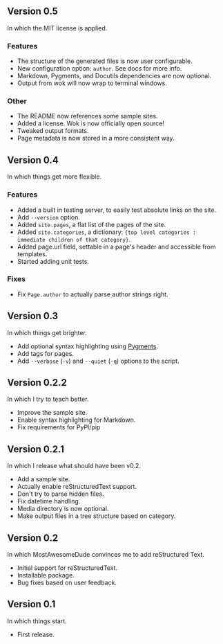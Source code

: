 Version 0.5
-----------
In which the MIT license is applied.

### Features
-   The structure of the generated files is now user configurable.
-   New configuration option: `author`. See docs for more info.
-   Markdown, Pygments, and Docutils dependencies are now optional.
-   Output from wok will now wrap to terminal windows.

### Other
-   The README now references some sample sites.
-   Added a license. Wok is now officially open source!
-   Tweaked output formats.
-   Page metadata is now stored in a more consistent way.

Version 0.4
-----------
In which things get more flexible.

### Features
-   Added a built in testing server, to easily test absolute links on the site.
-   Add `--version` option.
-   Added `site.pages`, a flat list of the pages of the site.
-   Added `site.categories`, a dictionary:
    `{top level categories : immediate children of that category}`.
-   Added page.url field, settable in a page's header and accessible from
    templates.
-   Started adding unit tests.

### Fixes
-   Fix `Page.author` to actually parse author strings right.


Version 0.3
-----------
In which things get brighter.

-   Add optional syntax highlighting using [Pygments][pyg].
-   Add tags for pages.
-   Add `--verbose` (`-v`) and `--quiet` (`-q`) options to the script.

[pyg]: http://pygments.org

Version 0.2.2
-------------
In which I try to teach better.

-   Improve the sample site.
-   Enable syntax highlighting for Markdown.
-   Fix requirements for PyPI/pip

Version 0.2.1
-------------
In which I release what should have been v0.2.

-   Add a sample site.
-   Actually enable reStructuredText support.
-   Don't try to parse hidden files.
-   Fix datetime handling.
-   Media directory is now optional.
-   Make output files in a tree structure based on category.

Version 0.2
-----------
In which MostAwesomeDude convinces me to add reStructured Text.

-   Initial support for reStructuredText.
-   Installable package.
-   Bug fixes based on user feedback.

Version 0.1
-----------
In which things start.

-   First release.
